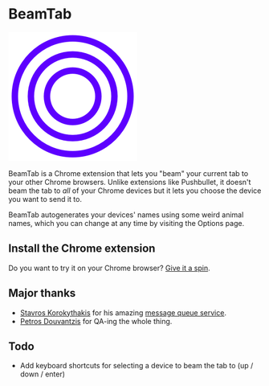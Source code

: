 # BeamTab

![BeamTab Logo](https://raw.githubusercontent.com/stelabouras/beamtab/master/icons/icon-256.png)

BeamTab is a Chrome extension that lets you "beam" your current tab to your other Chrome browsers. Unlike extensions like Pushbullet, it doesn't beam the tab to *all* of your Chrome devices but it lets you choose the device you want to send it to. 

BeamTab autogenerates your devices' names using some weird animal names, which you can change at any time by visiting the Options page.


## Install the Chrome extension

Do you want to try it on your Chrome browser? [Give it a spin](https://chrome.google.com/webstore/detail/hjimekoedodkoapedlmjngpelnlnoehf/).


## Major thanks

* [Stavros Korokythakis](https://github.com/skorokithakis/) for his amazing [message queue service](https://github.com/skorokithakis/gweet/).
* [Petros Douvantzis](https://github.com/petrakeas/) for QA-ing the whole thing.

## Todo

* Add keyboard shortcuts for selecting a device to beam the tab to (up / down / enter)
